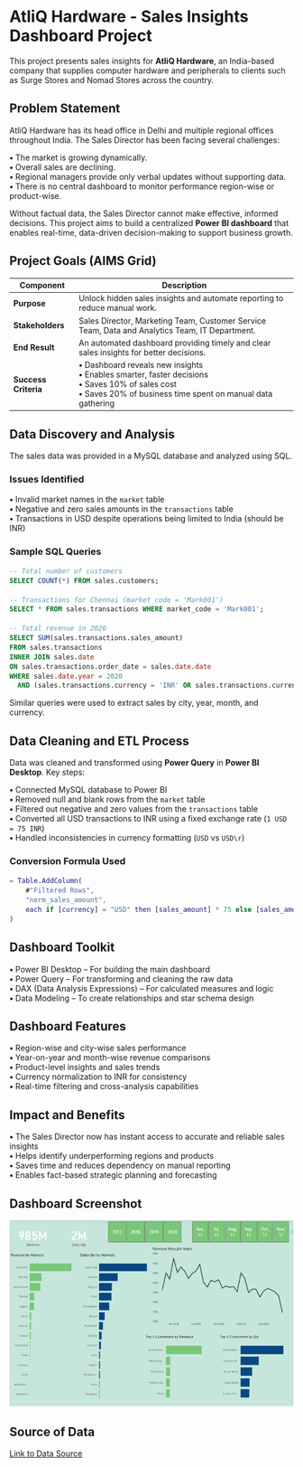 # AtliQ Hardware - Sales Insights Dashboard Project

This project presents sales insights for **AtliQ Hardware**, an India-based company that supplies computer hardware and peripherals to clients such as Surge Stores and Nomad Stores across the country.

## Problem Statement

AtliQ Hardware has its head office in Delhi and multiple regional offices throughout India. The Sales Director has been facing several challenges:

**•** The market is growing dynamically.  
**•** Overall sales are declining.  
**•** Regional managers provide only verbal updates without supporting data.  
**•** There is no central dashboard to monitor performance region-wise or product-wise.  

Without factual data, the Sales Director cannot make effective, informed decisions. This project aims to build a centralized **Power BI dashboard** that enables real-time, data-driven decision-making to support business growth.

## Project Goals (AIMS Grid)

| **Component**     | **Description** |
|------------------|-----------------|
| **Purpose**       | Unlock hidden sales insights and automate reporting to reduce manual work. |
| **Stakeholders**  | Sales Director, Marketing Team, Customer Service Team, Data and Analytics Team, IT Department. |
| **End Result**    | An automated dashboard providing timely and clear sales insights for better decisions. |
| **Success Criteria** | **•** Dashboard reveals new insights<br>**•** Enables smarter, faster decisions<br>**•** Saves 10% of sales cost<br>**•** Saves 20% of business time spent on manual data gathering |

## Data Discovery and Analysis

The sales data was provided in a MySQL database and analyzed using SQL.

### Issues Identified

**•** Invalid market names in the `market` table  
**•** Negative and zero sales amounts in the `transactions` table  
**•** Transactions in USD despite operations being limited to India (should be INR)

### Sample SQL Queries

```sql
-- Total number of customers
SELECT COUNT(*) FROM sales.customers;

-- Transactions for Chennai (market_code = 'Mark001')
SELECT * FROM sales.transactions WHERE market_code = 'Mark001';

-- Total revenue in 2020
SELECT SUM(sales.transactions.sales_amount)
FROM sales.transactions
INNER JOIN sales.date
ON sales.transactions.order_date = sales.date.date
WHERE sales.date.year = 2020
  AND (sales.transactions.currency = 'INR' OR sales.transactions.currency = 'USD');
```

Similar queries were used to extract sales by city, year, month, and currency.

## Data Cleaning and ETL Process

Data was cleaned and transformed using **Power Query** in **Power BI Desktop**. Key steps:

**•** Connected MySQL database to Power BI  
**•** Removed null and blank rows from the `market` table  
**•** Filtered out negative and zero values from the `transactions` table  
**•** Converted all USD transactions to INR using a fixed exchange rate (`1 USD = 75 INR`)  
**•** Handled inconsistencies in currency formatting (`USD` vs `USD\r`)  

### Conversion Formula Used

```m
= Table.AddColumn(
    #"Filtered Rows",
    "norm_sales_amount",
    each if [currency] = "USD" then [sales_amount] * 75 else [sales_amount]
)
```

## Dashboard Toolkit

**•** Power BI Desktop – For building the main dashboard  
**•** Power Query – For transforming and cleaning the raw data  
**•** DAX (Data Analysis Expressions) – For calculated measures and logic  
**•** Data Modeling – To create relationships and star schema design  

## Dashboard Features

**•** Region-wise and city-wise sales performance  
**•** Year-on-year and month-wise revenue comparisons  
**•** Product-level insights and sales trends  
**•** Currency normalization to INR for consistency  
**•** Real-time filtering and cross-analysis capabilities  

## Impact and Benefits

**•** The Sales Director now has instant access to accurate and reliable sales insights  
**•** Helps identify underperforming regions and products  
**•** Saves time and reduces dependency on manual reporting  
**•** Enables fact-based strategic planning and forecasting  

## Dashboard Screenshot

![Dashboard Screenshot](https://github.com/HassanAliKhan157/Sales_Insights_Project_PowerBI-MySQL/blob/main/AtliQ%20Dashboard.png)

## Source of Data

[Link to Data Source](https://codebasics.io/resources/sales-insights-data-analysis-project)
